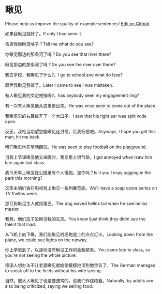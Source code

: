 # 瞅见

Please help us improve the quality of example sentences! [Edit on Github](https://github.com/jiyushe/jiyu-example-sentence-source/blob/main/chinese/choujian.md)

<p><span class="chinese">如果我瞅见就好了。</span><span class="english">If only I had seen it.</span></p>

<p><span class="chinese">告诉我你瞅见啥子？</span><span class="english">Tell me what do you see?</span></p>

<p><span class="chinese">你瞅见那边的那条河了吗？</span><span class="english">Do you see that river there?</span></p>

<p><span class="chinese">瞅见那边的那条河了吗？</span><span class="english">Do you see the river over there?</span></p>

<p><span class="chinese">我去学校，我瞅见了什么?。</span><span class="english">I go to school and what do Isee?</span></p>

<p><span class="chinese">厥后我瞅见我错了。</span><span class="english">Later I came to see I was mistaken.</span></p>

<p><span class="chinese">有人瞅见我的文定戒指吗?。</span><span class="english">has anybody seen my engagement ring?</span></p>

<p><span class="chinese">有一次有人瞅见他从这里走出来。</span><span class="english">He was once seen to come out of the place.</span></p>

<p><span class="chinese">我瞅见它的右耳扯开了一个大口子。</span><span class="english">I saw that his right ear was split wide open.</span></p>

<p><span class="chinese">反正，我相当期望您能瞅见这封信，给我归信吧。</span><span class="english">Anyways, I hope you get this man, hit me back.</span></p>

<p><span class="chinese">咱们瞅见他在草场踢球。</span><span class="english">He was seen to play football on the playground.</span></p>

<p><span class="chinese">当我上节课瞅见他又来晚时，我变患上很气恼。</span><span class="english">I got annoyed when Isaw him late again last class.</span></p>

<p><span class="chinese">我今天早上瞅见在公园里有个人慢跑，是你吗？</span><span class="english">Is it you I espy jogging in the park this morning?</span></p>

<p><span class="chinese">这周末咱们会在电视机上瞅见一系列番笕剧。</span><span class="english">We'll have a soap opera series on TV thellos week.</span></p>

<p><span class="chinese">那只狗瞅见主人就摇尾巴。</span><span class="english">The dog waved hellos tail when he saw hellos master.</span></p>

<p><span class="chinese">我想，他们底子没瞅见我的先天。</span><span class="english">You know Ijust think they didnt see the talent that Ihad.</span></p>

<p><span class="chinese">从飞机上向下瞅，我们能瞅见机场跑道上的点点灯火。</span><span class="english">Looking down from the plane, we could see lights on the runway.</span></p>

<p><span class="chinese">你上学迟到了，以是你没有瞅见工作的全数颠末。</span><span class="english">You came late to class, so you're not seeing the whole picture.</span></p>

<p><span class="chinese">德国人想办法不让老婆瞅见就偷偷摸摸地溜到地里去了。</span><span class="english">The German managed to sneak off to the fields without his wife seeing.</span></p>

<p><span class="chinese">自然，被大人瞅见了也是要遭骂的，说我们作践粮食。</span><span class="english">Naturally, by adults see also being criticized, saying we selling food.</span></p>

